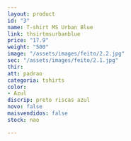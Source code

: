 ```yaml
---
layout: product
id: "3"
name: T-shirt MS Urban Blue
link: thsirtmsurbanblue
price: "17.9"
weight: "500"
image: "/assets/images/feito/2.2.jpg"
sec: "/assets/images/feito/2.1.jpg"
thir: 
att: padrao
categoria: tshirts
color:
- Azul
discrip: preto riscas azul
novo: false
maisvendidos: false
stock: nao

---
```

